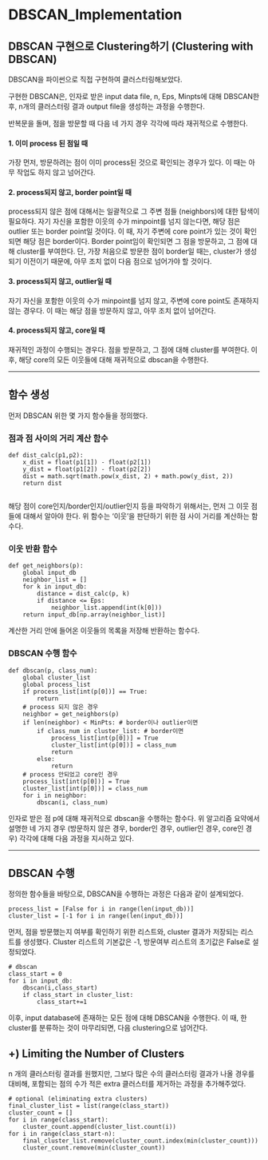 # DBSCAN_Implementation
## DBSCAN 구현으로 Clustering하기 (Clustering with DBSCAN)

DBSCAN을 파이썬으로 직접 구현하여 클러스터링해보았다.

구현한 DBSCAN은, 인자로 받은 input data file, n, Eps, Minpts에 대해 DBSCAN한 후, n개의 클러스터링 결과 output file을 생성하는 과정을 수행한다.

반복문을 돌며, 점을 방문할 때 다음 네 가지 경우 각각에 따라 재귀적으로 수행한다.

 

#### 1. 이미 process 된 점일 때

가장 먼저, 방문하려는 점이 이미 process된 것으로 확인되는 경우가 있다. 이 때는 아무 작업도 하지 않고 넘어간다.

 

#### 2. process되지 않고, border point일 때

process되지 않은 점에 대해서는 일괄적으로 그 주변 점들 (neighbors)에 대한 탐색이 필요하다. 자기 자신을 포함한 이웃의 수가 minpoint를 넘지 않는다면, 해당 점은 outlier 또는 border point일 것이다. 이 때, 자기 주변에 core point가 있는 것이 확인되면 해당 점은 border이다. Border point임이 확인되면 그 점을 방문하고, 그 점에 대해 cluster를 부여한다. 단, 가장 처음으로 방문한 점이 border일 때는, cluster가 생성되기 이전이기 때문에, 아무 조치 없이 다음 점으로 넘어가야 할 것이다.

 

#### 3. process되지 않고, outlier일 때

자기 자신을 포함한 이웃의 수가 minpoint를 넘지 않고, 주변에 core point도 존재하지 않는 경우다. 이 때는 해당 점을 방문하지 않고, 아무 조치 없이 넘어간다.

 

#### 4. process되지 않고, core일 때

재귀적인 과정이 수행되는 경우다. 점을 방문하고, 그 점에 대해 cluster를 부여한다. 이후, 해당 core의 모든 이웃들에 대해 재귀적으로 dbscan을 수행한다.
- - -
 
## 함수 생성
먼저 DBSCAN 위한 몇 가지 함수들을 정의했다.

 

### 점과 점 사이의 거리 계산 함수

```
def dist_calc(p1,p2):
    x_dist = float(p1[1]) - float(p2[1])
    y_dist = float(p1[2]) - float(p2[2])
    dist = math.sqrt(math.pow(x_dist, 2) + math.pow(y_dist, 2))
    return dist
 
```

해당 점이 core인지/border인지/outlier인지 등을 파악하기 위해서는, 먼저 그 이웃 점들에 대해서 알아야 한다. 위 함수는 ‘이웃’을 판단하기 위한 점 사이 거리를 계산하는 함수다.

 

### 이웃 반환 함수
```
def get_neighbors(p):
    global input_db
    neighbor_list = []
    for k in input_db:
        distance = dist_calc(p, k)
        if distance <= Eps:
            neighbor_list.append(int(k[0]))
    return input_db[np.array(neighbor_list)]
```

계산한 거리 안에 들어온 이웃들의 목록을 저장해 반환하는 함수다.

 

### DBSCAN 수행 함수
```
def dbscan(p, class_num):
    global cluster_list
    global process_list
    if process_list[int(p[0])] == True:
        return
    # process 되지 않은 경우
    neighbor = get_neighbors(p)
    if len(neighbor) < MinPts: # border이나 outlier이면
        if class_num in cluster_list: # border이면
            process_list[int(p[0])] = True
            cluster_list[int(p[0])] = class_num
            return
        else:
            return
    # process 안되었고 core인 경우
    process_list[int(p[0])] = True
    cluster_list[int(p[0])] = class_num
    for i in neighbor:
        dbscan(i, class_num)
```

인자로 받은 점 p에 대해 재귀적으로 dbscan을 수행하는 함수다. 위 알고리즘 요약에서 설명한 네 가지 경우 (방문하지 않은 경우, border인 경우, outlier인 경우, core인 경우) 각각에 대해 다음 과정을 지시하고 있다.

 - - -

## DBSCAN 수행
정의한 함수들을 바탕으로, DBSCAN을 수행하는 과정은 다음과 같이 설계되었다.

 
```
process_list = [False for i in range(len(input_db))]
cluster_list = [-1 for i in range(len(input_db))]
```
먼저, 점을 방문했는지 여부를 확인하기 위한 리스트와, cluster 결과가 저장되는 리스트를 생성했다. Cluster 리스트의 기본값은 -1, 방문여부 리스트의 초기값은 False로 설정되었다.

 
```
# dbscan
class_start = 0
for i in input_db:
    dbscan(i,class_start)
    if class_start in cluster_list:
        class_start+=1
```
이후, input database에 존재하는 모든 점에 대해 DBSCAN을 수행한다. 이 때, 한 cluster를 분류하는 것이 마무리되면, 다음 clustering으로 넘어간다.

 

 

## +) Limiting the Number of Clusters

n 개의 클러스터링 결과를 원했지만, 그보다 많은 수의 클러스터링 결과가 나올 경우를 대비해, 포함되는 점의 수가 적은 extra 클러스터를 제거하는 과정을 추가해주었다.
```
# optional (eliminating extra clusters)
final_cluster_list = list(range(class_start))
cluster_count = []
for i in range(class_start):
    cluster_count.append(cluster_list.count(i))
for i in range(class_start-n):
    final_cluster_list.remove(cluster_count.index(min(cluster_count)))
    cluster_count.remove(min(cluster_count))
```
